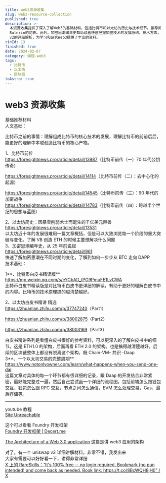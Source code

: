 ```yaml
---
title: web3资源收集
slug: web3-resource-collection
published: true
description: >-
  本资源收集提供了深入了解Web3的基础材料，包括比特币和以太坊的历史与技术细节。推荐阅读比特币前传系列文章，了解比特币诞生前的技术背景和发展历程。以太坊简史则概述了其近十年的重大突破和变化，以及创始人Vitalik
  Buterin的初衷。此外，加密思潮编年史帮助读者快速把握加密技术的发展脉络。技术方面，比特币和以太坊的白皮书精读版详细解读了其技术原理，而“一个以太坊交易的完整周期”则深入探讨了交易的具体流程。YouTube教程和相关文章进一步提供了Foundry开发框架和Web3.0应用架构的讲解，以及Uniswap
  v2的详细解析，为学习和研究Web3提供了丰富的资料。
rinId: 13
finished: true
date: 2024-02-07
category: 编程-web3
tags:
  - 比特币
  - 以太坊
  - 区块链
toAstro: true
---
```


# web3 资源收集

基础推荐材料  
人文基础：

比特币之前的事情：理解组成比特币的核心技术的发展，理解比特币的前前后后，能更好的理解中本聪创造比特币的核心产物。

1、比特币前传  
<https://foresightnews.pro/article/detail/13987>（比特币前传（一）70 年代公钥传奇）

<https://foresightnews.pro/article/detail/14114>（比特币前传（二）：去中心化的起源）

<https://foresightnews.pro/article/detail/14545>（比特币前传（三）：90 年代的加密战争  
<https://foresightnews.pro/article/detail/14783>（比特币前传（四）：跨越半个世纪的思想与蓝图）

2、以太坊简史：因暴雪削弱术士而诞生的千亿美元巨兽  
<https://foresightnews.pro/article/detail/13531>  
以太坊近十年的发展很难用一篇文章概括，但是可以大致浏览每一个阶段的重大突破与变化。了解 VB 创造 ETH 的时候主要想解决什么问题  
3、加密思潮编年史，从 25 年前说起  
<https://foresightnews.pro/article/detail/961>  
快速了解加密思潮在不同时期的变化，了解到如何一步步从 BTC 走向 DAPP  
技术基础：

1**、比特币白皮书精读版**  
<https://mp.weixin.qq.com/s/eYCbAD_tPG9PmuFE1LvCWA>  
比特币白皮书精读版是对比特币白皮书更详细的解读，有助于更好的理解白皮书中的内容。比特币的技术原理搞的越清楚越好。

2、以太坊白皮书精讲 精选  
<https://zhuanlan.zhihu.com/p/37747240>（Part1）

<https://zhuanlan.zhihu.com/p/38002875>（Part2）

<https://zhuanlan.zhihu.com/p/38003169>（Part3）

白皮书精讲系列是看懂白皮书很好的参考资料，可以更深入的了解白皮书中的细节。这是 ETH1.0 的架构，后面再看 ETH 2.0 的架构。也是搞得越清楚越好，后续的区块链整体上都没有脱离这个架构，既 Chain-VM- 共识 -Daap  
3**、一个以太坊交易的完整周期**  
<https://www.notonlyowner.com/learn/what-happens-when-you-send-one-dai>  
这篇文章对具体的每一个环节都有很详细的记录，跟 Daap 的开发结合非常紧密，最好能完整过一遍，然后自己尝试画一个详细的流程图。包括前端怎么跟钱包交互，钱包怎么跟 RPC 交互，节点之间怎么通信，EVM 怎么处理交易，Gas，最后存储等。

---

youtube 教程  
[Site Unreachable](https://www.youtube.com/watch?v=q9UzRyWRPcY&ab_channel=CyfrinAudits)

这个可以看看 Foundry 开发框架  
[Foundry 开发框架 | Decert.me](https://decert.me/tutorial/solidity/tools/foundry/)

[The Architecture of a Web 3.0 application](https://www.preethikasireddy.com/post/the-architecture-of-a-web-3-0-application) 这篇是讲 web3 应用的架构

对了，有一个 uniswap v2 详细讲解材料，非常不错，我发出来  
大家有需要可以好好看一下，讲得非常详细  
[X 上的 RareSkills：“It's 100% free -- no login required. Bookmark (no pun intended) and come back as needed. Book link: https://t.co/8BcWQH8jH0” / X](https://twitter.com/RareSkills_io/status/1724741635995799607?t=ItDMIKngRqH7yQ4Zf1gIxQ&s=19)
